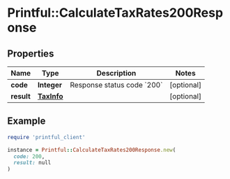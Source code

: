 # Printful::CalculateTaxRates200Response

## Properties

| Name | Type | Description | Notes |
| ---- | ---- | ----------- | ----- |
| **code** | **Integer** | Response status code &#x60;200&#x60; | [optional] |
| **result** | [**TaxInfo**](TaxInfo.md) |  | [optional] |

## Example

```ruby
require 'printful_client'

instance = Printful::CalculateTaxRates200Response.new(
  code: 200,
  result: null
)
```

